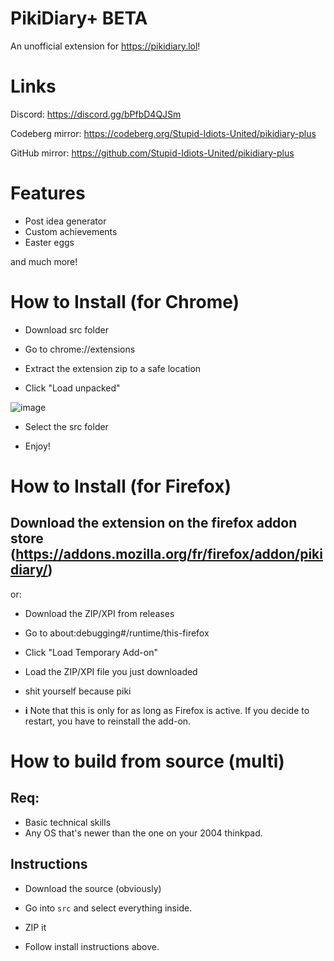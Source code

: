# PikiDiary+ BETA 
An unofficial extension for https://pikidiary.lol!
# Links

Discord: https://discord.gg/bPfbD4QJSm

Codeberg mirror: https://codeberg.org/Stupid-Idiots-United/pikidiary-plus

GitHub mirror: https://github.com/Stupid-Idiots-United/pikidiary-plus
# Features
- Post idea generator
- Custom achievements
- Easter eggs
  
and much more!
# How to Install (for Chrome)
- Download src folder

- Go to chrome://extensions

- Extract the extension zip to a safe location

- Click "Load unpacked"

![image](https://github.com/user-attachments/assets/21ce1512-68a2-4f82-9a9e-741147101c5b)

- Select the src folder

- Enjoy!

# How to Install (for Firefox)

## Download the extension on the firefox addon store (https://addons.mozilla.org/fr/firefox/addon/pikidiary/)

or:

- Download the ZIP/XPI from releases

- Go to about:debugging#/runtime/this-firefox

- Click "Load Temporary Add-on"

- Load the ZIP/XPI file you just downloaded

- shit yourself because piki

- **i** Note that this is only for as long as Firefox is active. If you decide to restart, you have to reinstall the add-on.

# How to build from source (multi)

## Req:
- Basic technical skills
- Any OS that's newer than the one on your 2004 thinkpad.

## Instructions

- Download the source (obviously)

- Go into `src` and select everything inside.

- ZIP it

- Follow install instructions above.
